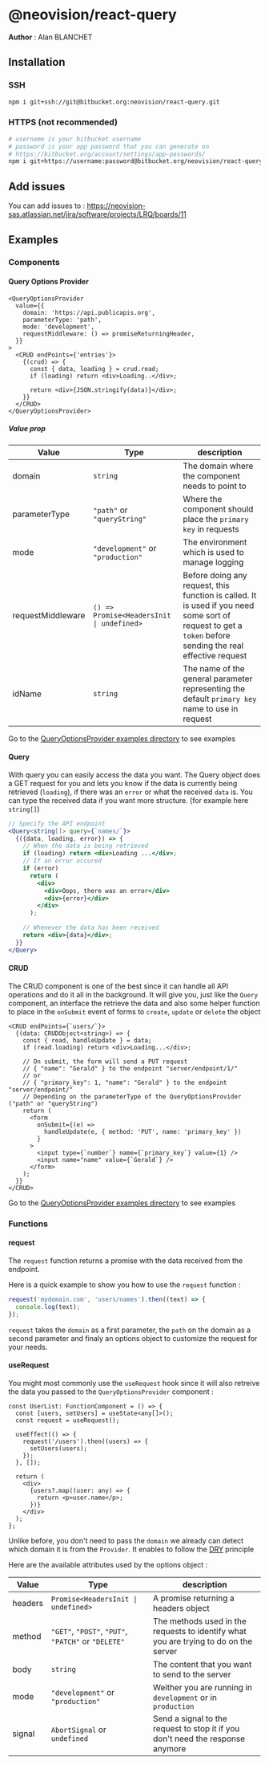 # @neovision/react-query

**Author** : Alan BLANCHET

## Installation

### SSH

```bash
npm i git+ssh://git@bitbucket.org:neovision/react-query.git
```

### HTTPS (not recommended)

```bash
# username is your bitbucket username
# password is your app password that you can generate on
# https://bitbucket.org/account/settings/app-passwords/
npm i git+https://username:password@bitbucket.org/neovision/react-query.git
```

## Add issues

You can add issues to :
https://neovision-sas.atlassian.net/jira/software/projects/LRQ/boards/11

## Examples

### Components

#### Query Options Provider

```tsx
<QueryOptionsProvider
  value={{
    domain: 'https://api.publicapis.org',
    parameterType: 'path',
    mode: 'development',
    requestMiddleware: () => promiseReturningHeader,
  }}
>
  <CRUD endPoints={'entries'}>
    {(crud) => {
      const { data, loading } = crud.read;
      if (loading) return <div>Loading..</div>;

      return <div>{JSON.stringify(data)}</div>;
    }}
  </CRUD>
</QueryOptionsProvider>
```

##### Value prop

| Value             | Type                                      | description                                                                                                                                               |
| ----------------- | ----------------------------------------- | --------------------------------------------------------------------------------------------------------------------------------------------------------- |
| domain            | `string`                                  | The domain where the component needs to point to                                                                                                          |
| parameterType     | `"path"` or `"queryString"`               | Where the component should place the `primary key` in requests                                                                                            |
| mode              | `"development"` or `"production"`         | The environment which is used to manage logging                                                                                                           |
| requestMiddleware | `() => Promise<HeadersInit \| undefined>` | Before doing any request, this function is called. It is used if you need some sort of request to get a `token` before sending the real effective request |
| idName            | `string`                                  | The name of the general parameter representing the default `primary key` name to use in request                                                           |

Go to the [QueryOptionsProvider examples directory](https://bitbucket.org/neovision/react-query/src/master/src/examples/QueryOptionsProvider) to see examples

#### Query

With query you can easily access the data you want. The Query object does a GET request for you and lets you know if the data is currently being retrieved (`loading`), if there was an `error` or what the received `data` is. You can type the received data if you want more structure. (for example here `string[]`)

```jsx
// Specify the API endpoint
<Query<string[]> query={`names/`}>
  {({data, loading, error}) => {
    // When the data is being retrieved
    if (loading) return <div>Loading ...</div>;
    // If an error occured
    if (error)
      return (
        <div>
          <div>Oops, there was an error</div>
          <div>{error}</div>
        </div>
      );

    // Whenever the data has been received
    return <div>{data}</div>;
  }}
</Query>
```

#### CRUD

The CRUD component is one of the best since it can handle all API operations and do it all in the background. It will give you, just like the `Query` component, an interface the retrieve the data and also some helper function to place in the `onSubmit` event of forms to `create`, `update` or `delete` the object

```tsx
<CRUD endPoints={`users/`}>
  {(data: CRUDObject<string>) => {
    const { read, handleUpdate } = data;
    if (read.loading) return <div>Loading...</div>;

    // On submit, the form will send a PUT request
    // { "name": "Gerald" } to the endpoint "server/endpoint/1/"
    // or
    // { "primary_key": 1, "name": "Gerald" } to the endpoint "server/endpoint/"
    // Depending on the parameterType of the QueryOptionsProvider ("path" or "queryString")
    return (
      <form
        onSubmit={(e) =>
          handleUpdate(e, { method: 'PUT', name: 'primary_key' })
        }
      >
        <input type={`number`} name={`primary_key`} value={1} />
        <input name="name" value={`Gerald`} />
      </form>
    );
  }}
</CRUD>
```

Go to the [QueryOptionsProvider examples directory](https://bitbucket.org/neovision/react-query/src/master/src/examples/CRUD) to see examples

### Functions

#### request

The `request` function returns a promise with the data received from the endpoint.

Here is a quick example to show you how to use the `request` function :

```ts
request('mydomain.com', 'users/names').then((text) => {
  console.log(text);
});
```

`request` takes the `domain` as a first parameter, the `path` on the domain as a second parameter and finaly an options object to customize the request for your needs.

#### useRequest

You might most commonly use the `useRequest` hook since it will also retreive the data you passed to the `QueryOptionsProvider` component :

```tsx
const UserList: FunctionComponent = () => {
  const [users, setUsers] = useState<any[]>();
  const request = useRequest();

  useEffect(() => {
    request('/users').then((users) => {
      setUsers(users);
    });
  }, []);

  return (
    <div>
      {users?.map((user: any) => {
        return <p>user.name</p>;
      })}
    </div>
  );
};
```

Unlike before, you don't need to pass the `domain` we already can detect which domain it is from the `Provider`. It enables to follow the [DRY](https://en.wikipedia.org/wiki/Don%27t_repeat_yourself) principle

Here are the available attributes used by the options object :

| Value   | Type                                                | description                                                                          |
| ------- | --------------------------------------------------- | ------------------------------------------------------------------------------------ |
| headers | `Promise<HeadersInit \| undefined>`                 | A promise returning a headers object                                                 |
| method  | `"GET"`, `"POST"`, `"PUT"`, `"PATCH"` or `"DELETE"` | The methods used in the requests to identify what you are trying to do on the server |
| body    | `string`                                            | The content that you want to send to the server                                      |
| mode    | `"development"` or `"production"`                   | Weither you are running in `development` or in `production`                          |
| signal  | `AbortSignal` or `undefined`                        | Send a signal to the request to stop it if you don't need the response anymore       |
